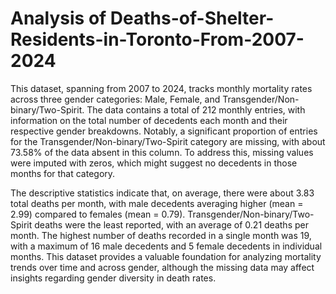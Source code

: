 # Analysis of Deaths-of-Shelter-Residents-in-Toronto-From-2007-2024

This dataset, spanning from 2007 to 2024, tracks monthly mortality rates across three gender categories: Male, Female, and Transgender/Non-binary/Two-Spirit. The data contains a total of 212 monthly entries, with information on the total number of decedents each month and their respective gender breakdowns. Notably, a significant proportion of entries for the Transgender/Non-binary/Two-Spirit category are missing, with about 73.58% of the data absent in this column. To address this, missing values were imputed with zeros, which might suggest no decedents in those months for that category.

The descriptive statistics indicate that, on average, there were about 3.83 total deaths per month, with male decedents averaging higher (mean = 2.99) compared to females (mean = 0.79). Transgender/Non-binary/Two-Spirit deaths were the least reported, with an average of 0.21 deaths per month. The highest number of deaths recorded in a single month was 19, with a maximum of 16 male decedents and 5 female decedents in individual months. This dataset provides a valuable foundation for analyzing mortality trends over time and across gender, although the missing data may affect insights regarding gender diversity in death rates.
